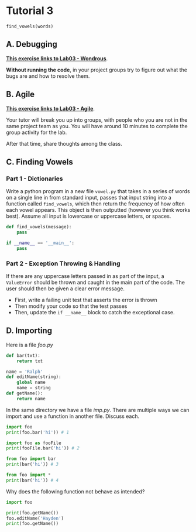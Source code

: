 # Tutorial 3

    find_vowels(words)
## A. Debugging

**[This exercise links to Lab03 - Wondrous](https://cgi.cse.unsw.edu.au/~cs1531/redirect/?path=COMP1531/22T1/students/_/lab03_wondrous)**.

**Without running the code**, in your project groups try to figure out what the bugs are and how to resolve them.

## B. Agile

**[This exercise links to Lab03 - Agile](https://cgi.cse.unsw.edu.au/~cs1531/redirect/?path=COMP1531/22T1/students/_/lab03_agile)**.

Your tutor will break you up into groups, with people who you are not in the same project team as you. You will have around 10 minutes to complete the group activity for the lab.

After that time, share thoughts among the class.

## C. Finding Vowels

### Part 1 - Dictionaries

Write a python program in a new file `vowel.py` that takes in a series of words on a single line in from standard input, passes that input string into a function called `find_vowels`, which then return the frequency of how often each vowel appears. This object is then outputted (however you think works best). Assume all input is lowercase or uppercase letters, or spaces.

```python
def find_vowels(message):
    pass

if __name__ == '__main__':
    pass
```

### Part 2 - Exception Throwing & Handling

If there are any uppercase letters passed in as part of the input, a `ValueError` should be thrown and caught in the main part of the code. The user should then be given a clear error message.

* First, write a failing unit test that asserts the error is thrown
* Then modify your code so that the test passes
* Then, update the `if __name__` block to catch the exceptional case.

## D. Importing

Here is a file *foo.py*
```python
def bar(txt):
    return txt

name = 'Ralph'
def editName(string):
    global name
    name = string
def getName():
    return name
```

In the same directory we have a file *imp.py*. There are multiple ways we can import and use a function in another file. Discuss each.
```python
import foo
print(foo.bar('hi')) # 1

import foo as fooFile
print(fooFile.bar('hi')) # 2

from foo import bar
print(bar('hi')) # 3

from foo import *
print(bar('hi')) # 4
```

Why does the following function not behave as intended?
```python
import foo

print(foo.getName())
foo.editName('Hayden')
print(foo.getName())
```
